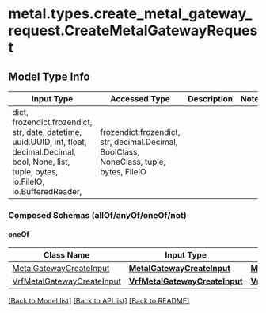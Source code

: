 # metal.types.create_metal_gateway_request.CreateMetalGatewayRequest

## Model Type Info
Input Type | Accessed Type | Description | Notes
------------ | ------------- | ------------- | -------------
dict, frozendict.frozendict, str, date, datetime, uuid.UUID, int, float, decimal.Decimal, bool, None, list, tuple, bytes, io.FileIO, io.BufferedReader,  | frozendict.frozendict, str, decimal.Decimal, BoolClass, NoneClass, tuple, bytes, FileIO |  | 

### Composed Schemas (allOf/anyOf/oneOf/not)
#### oneOf
Class Name | Input Type | Accessed Type | Description | Notes
------------- | ------------- | ------------- | ------------- | -------------
[MetalGatewayCreateInput](MetalGatewayCreateInput.md) | [**MetalGatewayCreateInput**](MetalGatewayCreateInput.md) | [**MetalGatewayCreateInput**](MetalGatewayCreateInput.md) |  | 
[VrfMetalGatewayCreateInput](VrfMetalGatewayCreateInput.md) | [**VrfMetalGatewayCreateInput**](VrfMetalGatewayCreateInput.md) | [**VrfMetalGatewayCreateInput**](VrfMetalGatewayCreateInput.md) |  | 

[[Back to Model list]](../../README.md#documentation-for-models) [[Back to API list]](../../README.md#documentation-for-api-endpoints) [[Back to README]](../../README.md)

